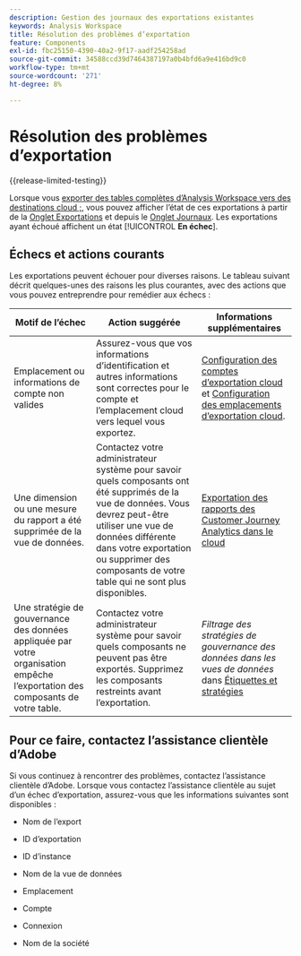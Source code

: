 ```yaml
---
description: Gestion des journaux des exportations existantes
keywords: Analysis Workspace
title: Résolution des problèmes d’exportation
feature: Components
exl-id: fbc25150-4390-40a2-9f17-aadf254258ad
source-git-commit: 34588ccd39d7464387197a0b4bfd6a9e416bd9c0
workflow-type: tm+mt
source-wordcount: '271'
ht-degree: 8%

---
```


# Résolution des problèmes d’exportation

{{release-limited-testing}}

Lorsque vous [exporter des tables complètes d’Analysis Workspace vers des destinations cloud ;](/help/analysis-workspace/export/export-cloud.md), vous pouvez afficher l’état de ces exportations à partir de la [Onglet Exportations](/help/components/exports/manage-exports.md) et depuis le [Onglet Journaux](/help/components/exports/manage-export-logs.md). Les exportations ayant échoué affichent un état [!UICONTROL **En échec**].

## Échecs et actions courants

Les exportations peuvent échouer pour diverses raisons. Le tableau suivant décrit quelques-unes des raisons les plus courantes, avec des actions que vous pouvez entreprendre pour remédier aux échecs :

| Motif de l’échec | Action suggérée | Informations supplémentaires |
|---------|----------|---------|
| Emplacement ou informations de compte non valides | Assurez-vous que vos informations d’identification et autres informations sont correctes pour le compte et l’emplacement cloud vers lequel vous exportez. | [Configuration des comptes d’exportation cloud](/help/components/exports/cloud-export-accounts.md) et [Configuration des emplacements d’exportation cloud](/help/components/exports/cloud-export-locations.md). |
| Une dimension ou une mesure du rapport a été supprimée de la vue de données. | Contactez votre administrateur système pour savoir quels composants ont été supprimés de la vue de données. Vous devrez peut-être utiliser une vue de données différente dans votre exportation ou supprimer des composants de votre table qui ne sont plus disponibles. | [Exportation des rapports des Customer Journey Analytics dans le cloud](/help/analysis-workspace/export/export-cloud.md) |
| Une stratégie de gouvernance des données appliquée par votre organisation empêche l’exportation des composants de votre table. | Contactez votre administrateur système pour savoir quels composants ne peuvent pas être exportés. Supprimez les composants restreints avant l’exportation. | *Filtrage des stratégies de gouvernance des données dans les vues de données* dans [Étiquettes et stratégies](/help/data-views/data-governance.md) |

## Pour ce faire, contactez l’assistance clientèle d’Adobe

Si vous continuez à rencontrer des problèmes, contactez l’assistance clientèle d’Adobe. Lorsque vous contactez l’assistance clientèle au sujet d’un échec d’exportation, assurez-vous que les informations suivantes sont disponibles :

* Nom de l’export

* ID d’exportation

* ID d’instance

* Nom de la vue de données

* Emplacement

* Compte

* Connexion

* Nom de la société
